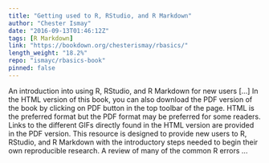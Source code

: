```yaml
---
title: "Getting used to R, RStudio, and R Markdown"
author: "Chester Ismay"
date: "2016-09-13T01:46:12Z"
tags: [R Markdown]
link: "https://bookdown.org/chesterismay/rbasics/"
length_weight: "18.2%"
repo: "ismayc/rbasics-book"
pinned: false
---
```


An introduction into using R, RStudio, and R Markdown for new users [...] In the HTML version of this book, you can also download the PDF version of the book by clicking on PDF button in the top toolbar of the page. HTML is the preferred format but the PDF format may be preferred for some readers. Links to the different GIFs directly found in the HTML version are provided in the PDF version. This resource is designed to provide new users to R, RStudio, and R Markdown with the introductory steps needed to begin their own reproducible research. A review of many of the common R errors ...
